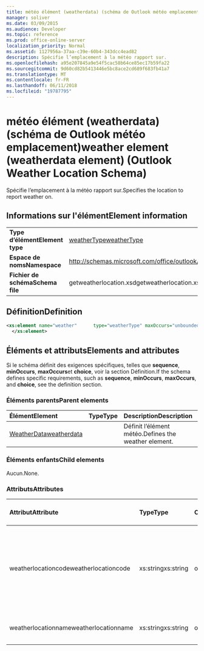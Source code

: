 ```yaml
---
title: météo élément (weatherdata) (schéma de Outlook météo emplacement)
manager: soliver
ms.date: 03/09/2015
ms.audience: Developer
ms.topic: reference
ms.prod: office-online-server
localization_priority: Normal
ms.assetid: 1127956a-37aa-c39e-60b4-343dcc4ead82
description: Spécifie l’emplacement à la météo rapport sur.
ms.openlocfilehash: a95e207845a9e54f5cac58b64ce85ec17b59fa22
ms.sourcegitcommit: 9d60cd82b5413446e5bc8ace2cd689f683fb41a7
ms.translationtype: MT
ms.contentlocale: fr-FR
ms.lasthandoff: 06/11/2018
ms.locfileid: "19787795"
---
```

# <a name="weather-element-weatherdata-element-outlook-weather-location-schema"></a><span data-ttu-id="365f7-103">météo élément (weatherdata) (schéma de Outlook météo emplacement)</span><span class="sxs-lookup"><span data-stu-id="365f7-103">weather element (weatherdata element) (Outlook Weather Location Schema)</span></span>

<span data-ttu-id="365f7-104">Spécifie l’emplacement à la météo rapport sur.</span><span class="sxs-lookup"><span data-stu-id="365f7-104">Specifies the location to report weather on.</span></span>
  
## <a name="element-information"></a><span data-ttu-id="365f7-105">Informations sur l'élément</span><span class="sxs-lookup"><span data-stu-id="365f7-105">Element information</span></span>

|||
|:-----|:-----|
|<span data-ttu-id="365f7-106">**Type d’élément**</span><span class="sxs-lookup"><span data-stu-id="365f7-106">**Element type**</span></span> <br/> |[<span data-ttu-id="365f7-107">weatherType</span><span class="sxs-lookup"><span data-stu-id="365f7-107">weatherType</span></span>](weathertype-complextype-outlook-weather-location-schema.md) <br/> |
|<span data-ttu-id="365f7-108">**Espace de noms**</span><span class="sxs-lookup"><span data-stu-id="365f7-108">**Namespace**</span></span> <br/> |http://schemas.microsoft.com/office/outlook/15/getweatherlocation.xsd  <br/> |
|<span data-ttu-id="365f7-109">**Fichier de schéma**</span><span class="sxs-lookup"><span data-stu-id="365f7-109">**Schema file**</span></span> <br/> |<span data-ttu-id="365f7-110">getweatherlocation.xsd</span><span class="sxs-lookup"><span data-stu-id="365f7-110">getweatherlocation.xsd</span></span>  <br/> |
   
## <a name="definition"></a><span data-ttu-id="365f7-111">Définition</span><span class="sxs-lookup"><span data-stu-id="365f7-111">Definition</span></span>

```XML
<xs:element name="weather"      type="weatherType" maxOccurs="unbounded"    >
  </xs:element>  

```

## <a name="elements-and-attributes"></a><span data-ttu-id="365f7-112">Éléments et attributs</span><span class="sxs-lookup"><span data-stu-id="365f7-112">Elements and attributes</span></span>

<span data-ttu-id="365f7-113">Si le schéma définit des exigences spécifiques, telles que **sequence**, **minOccurs**, **maxOccurs**et **choice**, voir la section Définition.</span><span class="sxs-lookup"><span data-stu-id="365f7-113">If the schema defines specific requirements, such as **sequence**, **minOccurs**, **maxOccurs**, and **choice**, see the definition section.</span></span> 
  
### <a name="parent-elements"></a><span data-ttu-id="365f7-114">Éléments parents</span><span class="sxs-lookup"><span data-stu-id="365f7-114">Parent elements</span></span>

|<span data-ttu-id="365f7-115">**Élément**</span><span class="sxs-lookup"><span data-stu-id="365f7-115">**Element**</span></span>|<span data-ttu-id="365f7-116">**Type**</span><span class="sxs-lookup"><span data-stu-id="365f7-116">**Type**</span></span>|<span data-ttu-id="365f7-117">**Description**</span><span class="sxs-lookup"><span data-stu-id="365f7-117">**Description**</span></span>|
|:-----|:-----|:-----|
|[<span data-ttu-id="365f7-118">WeatherData</span><span class="sxs-lookup"><span data-stu-id="365f7-118">weatherdata</span></span>](weatherdata-element-outlook-weather-location-schema.md) <br/> ||<span data-ttu-id="365f7-119">Définit l’élément météo.</span><span class="sxs-lookup"><span data-stu-id="365f7-119">Defines the weather element.</span></span>  <br/> |
   
### <a name="child-elements"></a><span data-ttu-id="365f7-120">Éléments enfants</span><span class="sxs-lookup"><span data-stu-id="365f7-120">Child elements</span></span>

<span data-ttu-id="365f7-121">Aucun.</span><span class="sxs-lookup"><span data-stu-id="365f7-121">None.</span></span>
  
### <a name="attributes"></a><span data-ttu-id="365f7-122">Attributs</span><span class="sxs-lookup"><span data-stu-id="365f7-122">Attributes</span></span>

|<span data-ttu-id="365f7-123">**Attribut**</span><span class="sxs-lookup"><span data-stu-id="365f7-123">**Attribute**</span></span>|<span data-ttu-id="365f7-124">**Type**</span><span class="sxs-lookup"><span data-stu-id="365f7-124">**Type**</span></span>|<span data-ttu-id="365f7-125">**Obligatoire**</span><span class="sxs-lookup"><span data-stu-id="365f7-125">**Required**</span></span>|<span data-ttu-id="365f7-126">**Description**</span><span class="sxs-lookup"><span data-stu-id="365f7-126">**Description**</span></span>|<span data-ttu-id="365f7-127">**Valeurs possibles**</span><span class="sxs-lookup"><span data-stu-id="365f7-127">**Possible values**</span></span>|
|:-----|:-----|:-----|:-----|:-----|
|<span data-ttu-id="365f7-128">weatherlocationcode</span><span class="sxs-lookup"><span data-stu-id="365f7-128">weatherlocationcode</span></span>  <br/> |<span data-ttu-id="365f7-129">xs:string</span><span class="sxs-lookup"><span data-stu-id="365f7-129">xs:string</span></span>  <br/> |<span data-ttu-id="365f7-130">obligatoire</span><span class="sxs-lookup"><span data-stu-id="365f7-130">required</span></span>  <br/> |<span data-ttu-id="365f7-131">Spécifie un code qui est associé à l’emplacement pour distinguer plusieurs emplacements portant le même nom.</span><span class="sxs-lookup"><span data-stu-id="365f7-131">Specifies a code that is associated with the location to distinguish multiple locations with the same name.</span></span>  <br/> |<span data-ttu-id="365f7-132">Valeur du type xs : String</span><span class="sxs-lookup"><span data-stu-id="365f7-132">A value of the type xs:string</span></span>  <br/> |
|<span data-ttu-id="365f7-133">weatherlocationname</span><span class="sxs-lookup"><span data-stu-id="365f7-133">weatherlocationname</span></span>  <br/> |<span data-ttu-id="365f7-134">xs:string</span><span class="sxs-lookup"><span data-stu-id="365f7-134">xs:string</span></span>  <br/> |<span data-ttu-id="365f7-135">obligatoire</span><span class="sxs-lookup"><span data-stu-id="365f7-135">required</span></span>  <br/> |<span data-ttu-id="365f7-136">Spécifie le nom de l’emplacement.</span><span class="sxs-lookup"><span data-stu-id="365f7-136">Specifies the name of the location.</span></span>  <br/> |<span data-ttu-id="365f7-137">Valeur du type xs : String</span><span class="sxs-lookup"><span data-stu-id="365f7-137">A value of the type xs:string</span></span>  <br/> |
   

